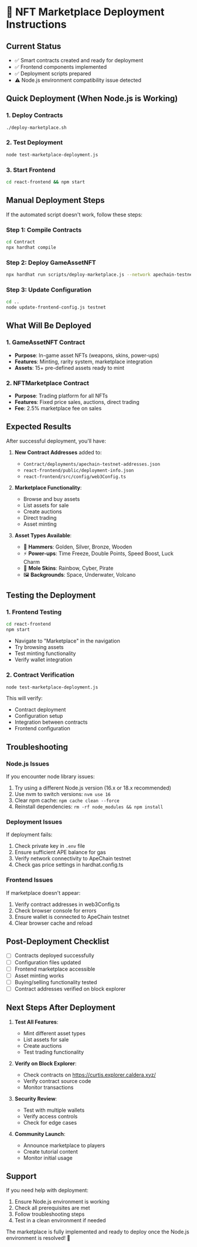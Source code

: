 # 🚀 NFT Marketplace Deployment Instructions

## Current Status
- ✅ Smart contracts created and ready for deployment
- ✅ Frontend components implemented
- ✅ Deployment scripts prepared
- ⚠️ Node.js environment compatibility issue detected

## Quick Deployment (When Node.js is Working)

### 1. Deploy Contracts
```bash
./deploy-marketplace.sh
```

### 2. Test Deployment
```bash
node test-marketplace-deployment.js
```

### 3. Start Frontend
```bash
cd react-frontend && npm start
```

## Manual Deployment Steps

If the automated script doesn't work, follow these steps:

### Step 1: Compile Contracts
```bash
cd Contract
npx hardhat compile
```

### Step 2: Deploy GameAssetNFT
```bash
npx hardhat run scripts/deploy-marketplace.js --network apechain-testnet
```

### Step 3: Update Configuration
```bash
cd ..
node update-frontend-config.js testnet
```

## What Will Be Deployed

### 1. GameAssetNFT Contract
- **Purpose**: In-game asset NFTs (weapons, skins, power-ups)
- **Features**: Minting, rarity system, marketplace integration
- **Assets**: 15+ pre-defined assets ready to mint

### 2. NFTMarketplace Contract  
- **Purpose**: Trading platform for all NFTs
- **Features**: Fixed price sales, auctions, direct trading
- **Fee**: 2.5% marketplace fee on sales

## Expected Results

After successful deployment, you'll have:

1. **New Contract Addresses** added to:
   - `Contract/deployments/apechain-testnet-addresses.json`
   - `react-frontend/public/deployment-info.json`
   - `react-frontend/src/config/web3Config.ts`

2. **Marketplace Functionality**:
   - Browse and buy assets
   - List assets for sale
   - Create auctions
   - Direct trading
   - Asset minting

3. **Asset Types Available**:
   - 🔨 **Hammers**: Golden, Silver, Bronze, Wooden
   - ⚡ **Power-ups**: Time Freeze, Double Points, Speed Boost, Luck Charm
   - 🐹 **Mole Skins**: Rainbow, Cyber, Pirate
   - 🖼️ **Backgrounds**: Space, Underwater, Volcano

## Testing the Deployment

### 1. Frontend Testing
```bash
cd react-frontend
npm start
```
- Navigate to "Marketplace" in the navigation
- Try browsing assets
- Test minting functionality
- Verify wallet integration

### 2. Contract Verification
```bash
node test-marketplace-deployment.js
```
This will verify:
- Contract deployment
- Configuration setup
- Integration between contracts
- Frontend configuration

## Troubleshooting

### Node.js Issues
If you encounter node library issues:
1. Try using a different Node.js version (16.x or 18.x recommended)
2. Use nvm to switch versions: `nvm use 16`
3. Clear npm cache: `npm cache clean --force`
4. Reinstall dependencies: `rm -rf node_modules && npm install`

### Deployment Issues
If deployment fails:
1. Check private key in `.env` file
2. Ensure sufficient APE balance for gas
3. Verify network connectivity to ApeChain testnet
4. Check gas price settings in hardhat.config.ts

### Frontend Issues
If marketplace doesn't appear:
1. Verify contract addresses in web3Config.ts
2. Check browser console for errors
3. Ensure wallet is connected to ApeChain testnet
4. Clear browser cache and reload

## Post-Deployment Checklist

- [ ] Contracts deployed successfully
- [ ] Configuration files updated
- [ ] Frontend marketplace accessible
- [ ] Asset minting works
- [ ] Buying/selling functionality tested
- [ ] Contract addresses verified on block explorer

## Next Steps After Deployment

1. **Test All Features**:
   - Mint different asset types
   - List assets for sale
   - Create auctions
   - Test trading functionality

2. **Verify on Block Explorer**:
   - Check contracts on https://curtis.explorer.caldera.xyz/
   - Verify contract source code
   - Monitor transactions

3. **Security Review**:
   - Test with multiple wallets
   - Verify access controls
   - Check for edge cases

4. **Community Launch**:
   - Announce marketplace to players
   - Create tutorial content
   - Monitor initial usage

## Support

If you need help with deployment:
1. Ensure Node.js environment is working
2. Check all prerequisites are met
3. Follow troubleshooting steps
4. Test in a clean environment if needed

The marketplace is fully implemented and ready to deploy once the Node.js environment is resolved! 🎉